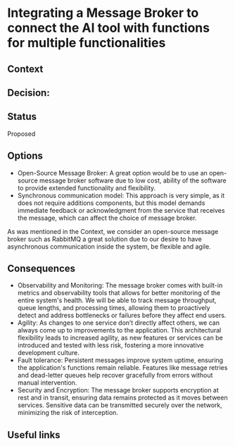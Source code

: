 # Integrating a Message Broker to connect the AI tool with functions for multiple functionalities

## Context

## Decision: 

## Status
Proposed

## Options
  * Open-Source Message Broker: A great option would be to use an open-source message broker software due to low cost, ability of the software to provide extended functionality and flexibility.
  * Synchronous communication model: This approach is very simple, as it does not require additions components, but this model demands immediate feedback or acknowledgment from the service that receives the message, which can affect the choice of message broker.
 
As was mentioned in the Context, we consider an open-source message broker such as RabbitMQ a great solution due to our desire to have asynchronous communication inside the system, be flexible and agile.

## Consequences
  * Observability and Monitoring: The message broker comes with built-in metrics and observability tools that allows for better monitoring of the entire system's health. We will be able to track message throughput, queue lengths, and processing times, allowing them to proactively detect and address bottlenecks or failures before they affect end users.
  * Agility: As changes to one service don’t directly affect others, we can always come up to improvements to the application. This architectural flexibility leads to increased agility, as new features or services can be introduced and tested with less risk, fostering a more innovative development culture.
  * Fault tolerance: Persistent messages improve system uptime, ensuring the application's functions remain reliable. Features like message retries and dead-letter queues help recover gracefully from errors without manual intervention.
  * Security and Encryption: The message broker supports encryption at rest and in transit, ensuring data remains protected as it moves between services. Sensitive data can be transmitted securely over the network, minimizing the risk of interception.
   

## Useful links